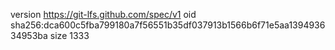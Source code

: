 version https://git-lfs.github.com/spec/v1
oid sha256:dca600c5fba799180a7f56551b35df037913b1566b6f71e5aa139493634953ba
size 1333
